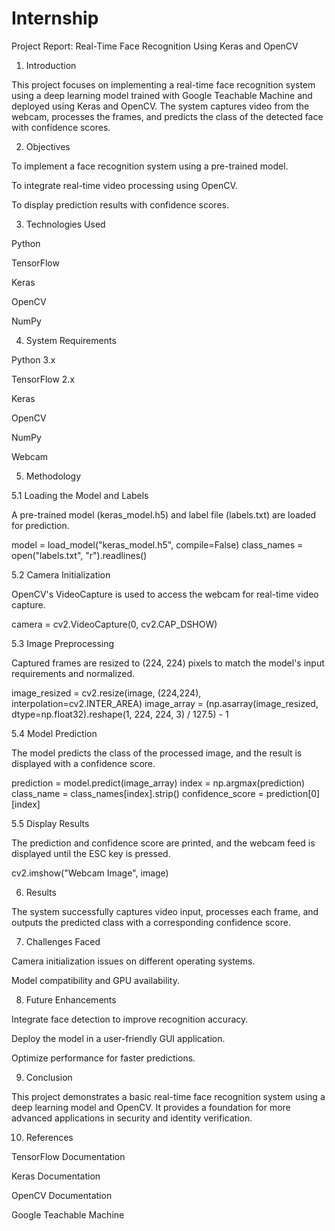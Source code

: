 # Internship 
Project Report: Real-Time Face Recognition Using Keras and OpenCV

1. Introduction

This project focuses on implementing a real-time face recognition system using a deep learning model trained with Google Teachable Machine and deployed using Keras and OpenCV. The system captures video from the webcam, processes the frames, and predicts the class of the detected face with confidence scores.

2. Objectives

To implement a face recognition system using a pre-trained model.

To integrate real-time video processing using OpenCV.

To display prediction results with confidence scores.

3. Technologies Used

Python

TensorFlow

Keras

OpenCV

NumPy

4. System Requirements

Python 3.x

TensorFlow 2.x

Keras

OpenCV

NumPy

Webcam

5. Methodology

5.1 Loading the Model and Labels

A pre-trained model (keras_model.h5) and label file (labels.txt) are loaded for prediction.

model = load_model("keras_model.h5", compile=False)
class_names = open("labels.txt", "r").readlines()

5.2 Camera Initialization

OpenCV's VideoCapture is used to access the webcam for real-time video capture.

camera = cv2.VideoCapture(0, cv2.CAP_DSHOW)

5.3 Image Preprocessing

Captured frames are resized to (224, 224) pixels to match the model's input requirements and normalized.

image_resized = cv2.resize(image, (224,224), interpolation=cv2.INTER_AREA)
image_array = (np.asarray(image_resized, dtype=np.float32).reshape(1, 224, 224, 3) / 127.5) - 1

5.4 Model Prediction

The model predicts the class of the processed image, and the result is displayed with a confidence score.

prediction = model.predict(image_array)
index = np.argmax(prediction)
class_name = class_names[index].strip()
confidence_score = prediction[0][index]

5.5 Display Results

The prediction and confidence score are printed, and the webcam feed is displayed until the ESC key is pressed.

cv2.imshow("Webcam Image", image)

6. Results

The system successfully captures video input, processes each frame, and outputs the predicted class with a corresponding confidence score.

7. Challenges Faced

Camera initialization issues on different operating systems.

Model compatibility and GPU availability.

8. Future Enhancements

Integrate face detection to improve recognition accuracy.

Deploy the model in a user-friendly GUI application.

Optimize performance for faster predictions.

9. Conclusion

This project demonstrates a basic real-time face recognition system using a deep learning model and OpenCV. It provides a foundation for more advanced applications in security and identity verification.

10. References

TensorFlow Documentation

Keras Documentation

OpenCV Documentation

Google Teachable Machine

